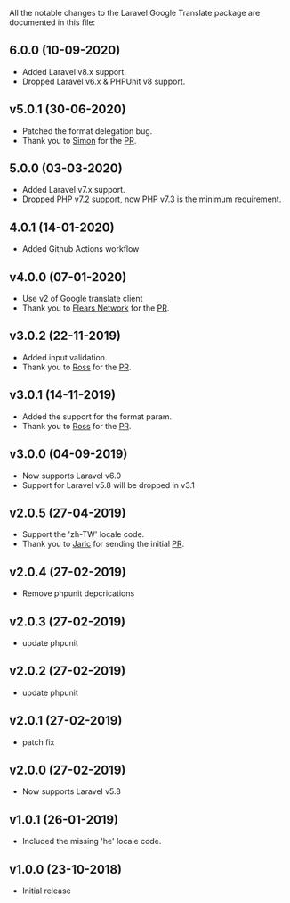 All the notable changes to the Laravel Google Translate package are documented in this file:

## 6.0.0 (10-09-2020)
- Added Laravel v8.x support.
- Dropped Laravel v6.x & PHPUnit v8 support.

## v5.0.1 (30-06-2020)
- Patched the format delegation bug.
- Thank you to [Simon](https://github.com/smorris1709) for the [PR](https://github.com/JoggApp/laravel-google-translate/pull/18).

## 5.0.0 (03-03-2020)
- Added Laravel v7.x support.
- Dropped PHP v7.2 support, now PHP v7.3 is the minimum requirement.

## 4.0.1 (14-01-2020)
- Added Github Actions workflow

## v4.0.0 (07-01-2020)
- Use v2 of Google translate client
- Thank you to [Flears Network](https://github.com/RossUK88) for the [PR](https://github.com/JoggApp/laravel-google-translate/pull/12).

## v3.0.2 (22-11-2019)
- Added input validation.
- Thank you to [Ross](https://github.com/RossUK88) for the [PR](https://github.com/JoggApp/laravel-google-translate/pull/9).

## v3.0.1 (14-11-2019)
- Added the support for the format param.
- Thank you to [Ross](https://github.com/RossUK88) for the [PR](https://github.com/JoggApp/laravel-google-translate/pull/8).

## v3.0.0 (04-09-2019)
- Now supports Laravel v6.0
- Support for Laravel v5.8 will be dropped in v3.1

## v2.0.5 (27-04-2019)
- Support the 'zh-TW' locale code.
- Thank you to [Jaric](https://github.com/jaric) for sending the initial [PR](https://github.com/JoggApp/laravel-google-translate/pull/4).

## v2.0.4 (27-02-2019)
- Remove phpunit depcrications

## v2.0.3 (27-02-2019)
- update phpunit

## v2.0.2 (27-02-2019)
- update phpunit

## v2.0.1 (27-02-2019)
- patch fix

## v2.0.0 (27-02-2019)
- Now supports Laravel v5.8

## v1.0.1 (26-01-2019)
- Included the missing 'he' locale code.

## v1.0.0 (23-10-2018)
- Initial release
